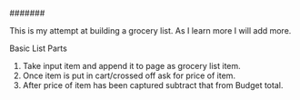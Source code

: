#######

This is my attempt at building a grocery list.  As I learn more I will add more.

Basic List Parts

1. Take input item and append it to page as grocery list item.
2. Once item is put in cart/crossed off ask for price of item.
3. After price of item has been captured subtract that from Budget total. 
